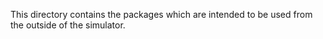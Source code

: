 This directory contains the packages which are intended to be used from the outside of the simulator.
